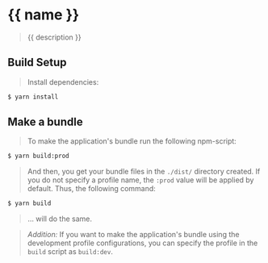 # {{ name }}

> {{ description }}

## Build Setup

> Install dependencies:
``` bash
$ yarn install
```

## Make a bundle

> To make the application's bundle run the following npm-script:

``` bash
$ yarn build:prod
```

> And then, you get your bundle files in the `./dist/` directory created. If you do not specify a profile name, the
 `:prod` value will be applied by default. Thus, the following command:

``` bash
$ yarn build
```

> ... will do the same. 

> *Addition:* If you want to make the application's bundle using the development profile configurations, you can specify
 the profile in the `build` script as `build:dev`.
